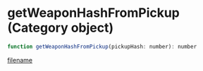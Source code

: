 # getWeaponHashFromPickup (Category object)

```js
function getWeaponHashFromPickup(pickupHash: number): number
```

[filename](getWeaponHashFromPickup_m.md ':include')